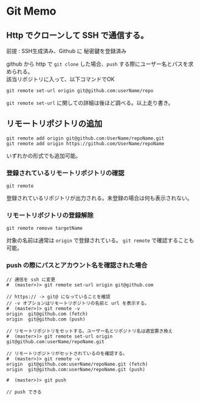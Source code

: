 # Git Memo

## Http でクローンして SSH で通信する。

前提 : SSH生成済み、Github に 秘密鍵を登録済み

github から http で `git clone` した場合、`push` する際にユーザー名とパスを求められる。  
該当リポジトリに入って、以下コマンドでOK

 	git remote set-url origin git@github.com:userName/repo

`git remote set-url` に関しての詳細は後ほど調べる。以上走り書き。

## リモートリポジトリの追加

	git remote add origin git@github.com:UserName/repoName.git
	git remote add origin https://github.com/UserName/repoName
	
いずれかの形式でも追加可能。

### 登録されているリモートリポジトリの確認

	git remote
	
登録されているリポジトリが出力される。未登録の場合は何も表示されない。

### リモートリポジトリの登録解除

	git remote remove targetName

対象の名前は通常は `origin` で登録されている。 `git remote` で確認することも可能。	


### push の際にパスとアカウント名を確認された場合

	// 通信を ssh に変更
	#  (master>)> git remote set-url origin git@github.com

	// https:// -> git@ になっていることを確認
	// -v オプションはリモートリポジトリの名前と url を表示する。
	#  (master>)> git remote -v
	origin  git@github.com (fetch)
	origin  git@github.com (push)

	// リモートリポジトリをセットする。ユーザー名とリポジトリ名は適宜置き換え
	#  (master>)> git remote set-url origin git@github.com:userName/repoName.git

	// リモートリポジトリがセットされているのを確認する。
	#  (master>)> git remote -v
	origin  git@github.com:userName/repoName.git (fetch)
	origin  git@github.com:userName/repoName.git (push)

	#  (master>)> git push

	// push できる